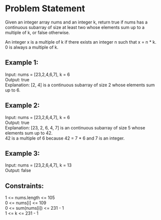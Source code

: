 <h1>Problem Statement</h1>
Given an integer array nums and an integer k, return true if nums has a continuous subarray of size at least two whose elements sum up to a multiple of k, or false otherwise.<br>

An integer x is a multiple of k if there exists an integer n such that x = n * k. 0 is always a multiple of k.<br>

 

<h2>Example 1:</h2>

Input: nums = [23,2,4,6,7], k = 6<br>
Output: true<br>
Explanation: [2, 4] is a continuous subarray of size 2 whose elements sum up to 6.<br>

<h2>Example 2:</h2>

Input: nums = [23,2,6,4,7], k = 6<br>
Output: true<br>
Explanation: [23, 2, 6, 4, 7] is an continuous subarray of size 5 whose elements sum up to 42.<br>
42 is a multiple of 6 because 42 = 7 * 6 and 7 is an integer.<br>

<h2>Example 3:</h2>

Input: nums = [23,2,6,4,7], k = 13<br>
Output: false<br>
 

<h2>Constraints:</h2>

1 <= nums.length <= 105 <br>
0 <= nums[i] <= 109 <br>
0 <= sum(nums[i]) <= 231 - 1 <br>
1 <= k <= 231 - 1<br>
